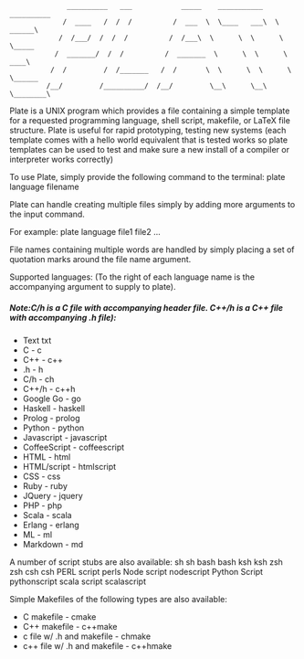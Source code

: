                   __________   ___            _____    ___________   __________
                 /  ____   /  /  /          /  ___  \  \____   ___\  \   ______\
                /  /___/  /  /  /          /  /___\  \      \  \      \  \_____
               /  _______/  /  /          /  _______  \      \  \      \   ____\
              /  /         /  /_______   /  /       \  \      \  \      \  \______
             /__/         /__________/  /__/         \__\      \__\      \________\


Plate is a UNIX program which provides a file containing a simple template for a requested programming language, shell script, makefile, or LaTeX file structure. Plate is useful for rapid prototyping, testing new systems (each template comes with a hello world equivalent that is tested works so plate templates can be used to test and make sure a new install of a compiler or interpreter works correctly)

To use Plate, simply provide the following command to the terminal:
     plate language filename

Plate can handle creating multiple files simply by adding more arguments to the input command.

For example:
        plate language file1 file2 ...

File names containing multiple words are handled by simply placing a set of quotation marks around the file name argument.

Supported languages: (To the right of each language name is the accompanying argument to supply to plate). 

##### Note:C/h is a C file with accompanying header file. C++/h is a C++ file with accompanying .h file):
-   Text         txt
-   C            -  c
-   C++          -  c++
-   .h           -  h
-   C/h          -  ch
-   C++/h        -  c++h
-   Google Go    -  go
-   Haskell      -  haskell
-   Prolog       -  prolog
-   Python       -  python
-   Javascript   -  javascript
-   CoffeeScript -  coffeescript
-   HTML         -  html
-   HTML/script  -  htmlscript
-   CSS          -  css
-   Ruby         -  ruby
-   JQuery       -  jquery
-   PHP          -  php
-   Scala        -  scala
-   Erlang       -  erlang
-   ML           -  ml
-   Markdown     -  md

A number of script stubs are also available:
sh            sh
bash          bash
ksh           ksh
zsh           zsh
csh           csh
PERL script   perls
Node script   nodescript
Python Script pythonscript
scala script  scalascript

Simple Makefiles of the following types are also available:
-   C makefile                   - cmake
-   C++ makefile                 - c++make
-   c file w/ .h and makefile    - chmake
-   c++ file w/ .h and makefile  - c++hmake
